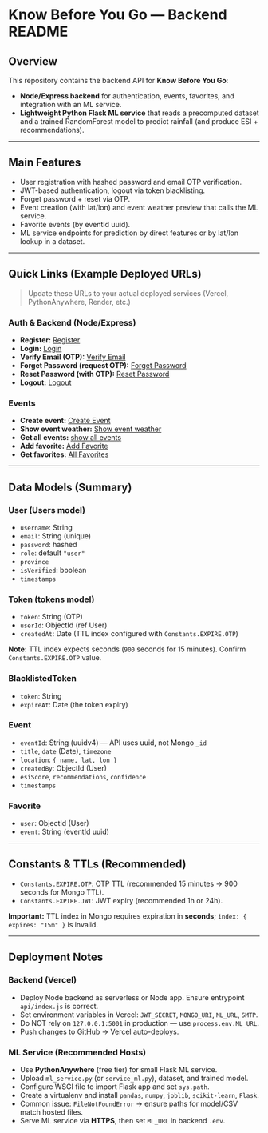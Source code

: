 # Know Before You Go — Backend README

## Overview
This repository contains the backend API for **Know Before You Go**:

- **Node/Express backend** for authentication, events, favorites, and integration with an ML service.
- **Lightweight Python Flask ML service** that reads a precomputed dataset and a trained RandomForest model to predict rainfall (and produce ESI + recommendations).

---

## Main Features
- User registration with hashed password and email OTP verification.
- JWT-based authentication, logout via token blacklisting.
- Forget password + reset via OTP.
- Event creation (with lat/lon) and event weather preview that calls the ML service.
- Favorite events (by eventId uuid).
- ML service endpoints for prediction by direct features or by lat/lon lookup in a dataset.

---

## Quick Links (Example Deployed URLs)
> Update these URLs to your actual deployed services (Vercel, PythonAnywhere, Render, etc.)

### Auth & Backend (Node/Express)
- **Register:** [Register](https://know-before-you-go-nasa-space-25.vercel.app/api/auth/register)  
- **Login:** [Login](https://know-before-you-go-nasa-space-25.vercel.app/api/auth/login)  
- **Verify Email (OTP):** [Verify Email](https://know-before-you-go-nasa-space-25.vercel.app/api/auth/verify-email)  
- **Forget Password (request OTP):** [Forget Password](https://know-before-you-go-nasa-space-25.vercel.app/api/auth/forget-password)  
- **Reset Password (with OTP):** [Reset Password](https://know-before-you-go-nasa-space-25.vercel.app/api/auth/reset-password)  
- **Logout:** [Logout](https://know-before-you-go-nasa-space-25.vercel.app/api/auth/logout)  

### Events
- **Create event:** [Create Event](https://know-before-you-go-nasa-space-25.vercel.app/api/events/create)
- **Show event weather:** [Show event weather](https://know-before-you-go-nasa-space-25.vercel.app/api/events/:eventId/weather)  
- **Get all events:** [show all events](https://know-before-you-go-nasa-space-25.vercel.app/api/events/all) 
- **Add favorite:** [Add Favorite](https://know-before-you-go-nasa-space-25.vercel.app/api/events/favorite) 
- **Get favorites:** [All Favorites](https://know-before-you-go-nasa-space-25.vercel.app/api/events/favorites/:userId)

---

## Data Models (Summary)

### User (Users model)
- `username`: String  
- `email`: String (unique)  
- `password`: hashed  
- `role`: default `"user"`  
- `province`  
- `isVerified`: boolean  
- `timestamps`  

### Token (tokens model)
- `token`: String (OTP)  
- `userId`: ObjectId (ref User)  
- `createdAt`: Date (TTL index configured with `Constants.EXPIRE.OTP`)  

**Note:** TTL index expects seconds (`900` seconds for 15 minutes). Confirm `Constants.EXPIRE.OTP` value.  

### BlacklistedToken
- `token`: String  
- `expireAt`: Date (the token expiry)  

### Event
- `eventId`: String (uuidv4) — API uses uuid, not Mongo `_id`  
- `title`, `date` (Date), `timezone`  
- `location`: `{ name, lat, lon }`  
- `createdBy`: ObjectId (User)  
- `esiScore`, `recommendations`, `confidence`  
- `timestamps`  

### Favorite
- `user`: ObjectId (User)  
- `event`: String (eventId uuid)  

---

## Constants & TTLs (Recommended)
- `Constants.EXPIRE.OTP`: OTP TTL (recommended 15 minutes → 900 seconds for Mongo TTL).  
- `Constants.EXPIRE.JWT`: JWT expiry (recommended 1h or 24h).  

**Important:** TTL index in Mongo requires expiration in **seconds**; `index: { expires: "15m" }` is invalid.

---

## Deployment Notes

### Backend (Vercel)
- Deploy Node backend as serverless or Node app. Ensure entrypoint `api/index.js` is correct.  
- Set environment variables in Vercel: `JWT_SECRET`, `MONGO_URI`, `ML_URL`, `SMTP`.  
- Do NOT rely on `127.0.0.1:5001` in production — use `process.env.ML_URL`.  
- Push changes to GitHub → Vercel auto-deploys.  

### ML Service (Recommended Hosts)
- Use **PythonAnywhere** (free tier) for small Flask ML service.  
- Upload `ml_service.py` (or `service_ml.py`), dataset, and trained model.  
- Configure WSGI file to import Flask app and set `sys.path`.  
- Create a virtualenv and install `pandas`, `numpy`, `joblib`, `scikit-learn`, `Flask`.  
- Common issue: `FileNotFoundError` → ensure paths for model/CSV match hosted files.  
- Serve ML service via **HTTPS**, then set `ML_URL` in backend `.env`.

